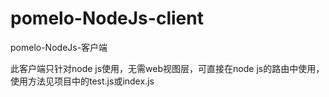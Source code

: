 pomelo-NodeJs-client
====================

pomelo-NodeJs-客户端

此客户端只针对node js使用，无需web视图层，可直接在node js的路由中使用，
使用方法见项目中的test.js或index.js
